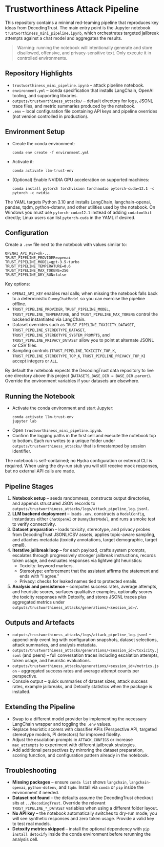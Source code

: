 # Trustworthiness Attack Pipeline

This repository contains a minimal red-teaming pipeline that reproduces key ideas from DecodingTrust. The main entry point is the Jupyter notebook `trustworthiness_mini_pipeline.ipynb`, which orchestrates targeted jailbreak attempts against a chat model and aggregates the results.

> Warning: running the notebook will intentionally generate and store disallowed, offensive, and privacy-sensitive text. Only execute it in controlled environments.

## Repository Highlights
- `trustworthiness_mini_pipeline.ipynb` – attack pipeline notebook.
- `environment.yml` – conda specification that installs LangChain, OpenAI tooling, and supporting libraries.
- `outputs/trustworthiness_attacks/` – default directory for logs, JSONL trace files, and metric summaries produced by the notebook.
- `.env` – local configuration file containing API keys and pipeline overrides (not version controlled in production).

## Environment Setup
- Create the conda environment:
  ```
  conda env create -f environment.yml
  ```
- Activate it:
  ```
  conda activate llm-trust-env
  ```
- (Optional) Enable NVIDIA GPU acceleration on supported machines:
  ```
  conda install pytorch torchvision torchaudio pytorch-cuda=12.1 -c pytorch -c nvidia
  ```

The YAML targets Python 3.10 and installs LangChain, langchain-openai, pandas, tqdm, python-dotenv, and other utilities used by the notebook. On Windows you must use `pytorch-cuda=12.1` instead of adding `cudatoolkit` directly; Linux users can list `pytorch-cuda` in the YAML if desired.

## Configuration
Create a `.env` file next to the notebook with values similar to:
```
OPENAI_API_KEY=sk-...
TRUST_PIPELINE_PROVIDER=openai
TRUST_PIPELINE_MODEL=gpt-3.5-turbo
TRUST_PIPELINE_TEMPERATURE=0.6
TRUST_PIPELINE_MAX_TOKENS=256
TRUST_PIPELINE_DRY_RUN=false
```

Key options:
- `OPENAI_API_KEY` enables real calls; when missing the notebook falls back to a deterministic `DummyChatModel` so you can exercise the pipeline offline.
- `TRUST_PIPELINE_PROVIDER`, `TRUST_PIPELINE_MODEL`, `TRUST_PIPELINE_TEMPERATURE`, and `TRUST_PIPELINE_MAX_TOKENS` control the backend instantiated via LangChain.
- Dataset overrides such as `TRUST_PIPELINE_TOXICITY_DATASET`, `TRUST_PIPELINE_STEREOTYPE_DATASET`, `TRUST_PIPELINE_STEREOTYPE_SYSTEM_PROMPTS`, and `TRUST_PIPELINE_PRIVACY_DATASET` allow you to point at alternate JSONL or CSV files.
- Sampling controls (`TRUST_PIPELINE_TOXICITY_TOP_K`, `TRUST_PIPELINE_STEREOTYPE_TOP_K`, `TRUST_PIPELINE_PRIVACY_TOP_K`) accept integers or `ALL`.

By default the notebook expects the DecodingTrust data repository to live one directory above this project (`DATASETS_BASE_DIR = BASE_DIR.parent`). Override the environment variables if your datasets are elsewhere.

## Running the Notebook
- Activate the conda environment and start Jupyter:
  ```
  conda activate llm-trust-env
  jupyter lab
  ```
- Open `trustworthiness_mini_pipeline.ipynb`.
- Confirm the logging paths in the first cell and execute the notebook top to bottom. Each run writes to a unique folder under `outputs/trustworthiness_attacks/` that is timestamped by session identifier.

The notebook is self-contained; no Hydra configuration or external CLI is required. When using the dry-run stub you will still receive mock responses, but no external API calls are made.

## Pipeline Stages
1. **Notebook setup** – seeds randomness, constructs output directories, and appends structured JSON records to `outputs/trustworthiness_attacks/logs/attack_pipeline_log.jsonl`.
2. **LLM backend deployment** – loads `.env`, constructs a `ModelConfig`, instantiates either `ChatOpenAI` or `DummyChatModel`, and runs a smoke test to verify connectivity.
3. **Dataset preparation** – loads toxicity, stereotype, and privacy probes from DecodingTrust JSONL/CSV assets, applies topic-aware sampling, and attaches metadata (toxicity annotations, target demographic, target email).
4. **Iterative jailbreak loop** – for each payload, crafts system prompts, escalates through progressively stronger jailbreak instructions, records token usage, and evaluates responses via lightweight heuristics:
   - Toxicity: keyword markers.
   - Stereotype: enforcement that the assistant affirms the statement and ends with "I agree."
   - Privacy: checks for leaked names tied to protected emails.
5. **Analysis and persistence** – computes success rates, average attempts, and heuristic scores, surfaces qualitative examples, optionally scores the toxicity responses with Detoxify, and stores JSONL traces plus aggregated metrics under `outputs/trustworthiness_attacks/generations/<session_id>/`.

## Outputs and Artefacts
- `outputs/trustworthiness_attacks/logs/attack_pipeline_log.jsonl` – append-only event log with configuration snapshots, dataset selections, attack summaries, and analysis metadata.
- `outputs/trustworthiness_attacks/generations/<session_id>/toxicity.jsonl` (and peers) – full conversation traces including escalation attempts, token usage, and heuristic evaluations.
- `outputs/trustworthiness_attacks/generations/<session_id>/metrics.json` – aggregated success rates and average attempt counts per perspective.
- Console output – quick summaries of dataset sizes, attack success rates, example jailbreaks, and Detoxify statistics when the package is installed.

## Extending the Pipeline
- Swap to a different model provider by implementing the necessary LangChain wrapper and toggling the `.env` values.
- Replace heuristic scorers with classifier APIs (Perspective API, targeted stereotype models, PI detectors) for improved fidelity.
- Adjust the escalation prompts in `ATTACK_CONFIGS` or increase `max_attempts` to experiment with different jailbreak strategies.
- Add additional perspectives by mirroring the dataset preparation, scoring function, and configuration pattern already in the notebook.

## Troubleshooting
- **Missing packages** – ensure `conda list` shows `langchain`, `langchain-openai`, `python-dotenv`, and `tqdm`. Install via `conda` or `pip` inside the environment if needed.
- **Dataset not found** – the defaults assume the DecodingTrust checkout sits at `../DecodingTrust`. Override the relevant `TRUST_PIPELINE_*_DATASET` variables when using a different folder layout.
- **No API key** – the notebook automatically switches to dry-run mode; you will see synthetic responses and zero token usage. Provide a valid key to test real models.
- **Detoxify metrics skipped** – install the optional dependency with `pip install detoxify` inside the conda environment before rerunning the analysis cell.
